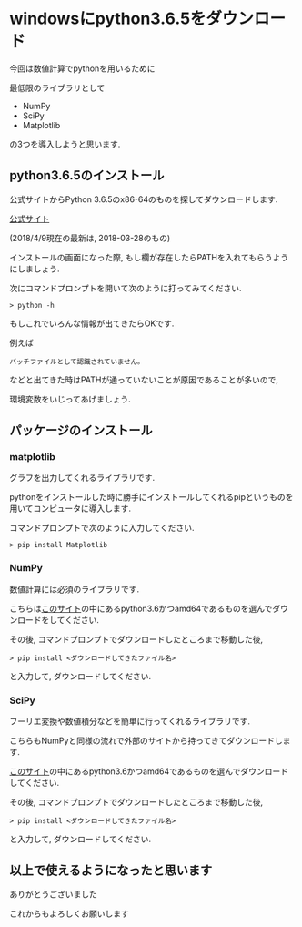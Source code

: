 # windowsにpython3.6.5をダウンロード

今回は数値計算でpythonを用いるために

最低限のライブラリとして

- NumPy
- SciPy
- Matplotlib

の3つを導入しようと思います.


## python3.6.5のインストール
公式サイトからPython 3.6.5のx86-64のものを探してダウンロードします.

[公式サイト](https://www.python.org/downloads/windows/)

(2018/4/9現在の最新は, 2018-03-28のもの)

インストールの画面になった際, もし欄が存在したらPATHを入れてもらうようにしましょう.

次にコマンドプロンプトを開いて次のように打ってみてください.

`> python -h`

もしこれでいろんな情報が出てきたらOKです.

例えば

`バッチファイルとして認識されていません。`

などと出てきた時はPATHが通っていないことが原因であることが多いので,

環境変数をいじってあげましょう.



## パッケージのインストール
### matplotlib
グラフを出力してくれるライブラリです.

pythonをインストールした時に勝手にインストールしてくれるpipというものを用いてコンピュータに導入します.

コマンドプロンプトで次のように入力してください.

`> pip install Matplotlib`

### NumPy
数値計算には必須のライブラリです.

こちらは[このサイト](https://www.lfd.uci.edu/~gohlke/pythonlibs/#numpy)の中にあるpython3.6かつamd64であるものを選んでダウンロードをしてください.

その後, コマンドプロンプトでダウンロードしたところまで移動した後,

`> pip install <ダウンロードしてきたファイル名>`

と入力して, ダウンロードしてください.

### SciPy
フーリエ変換や数値積分などを簡単に行ってくれるライブラリです.

こちらもNumPyと同様の流れで外部のサイトから持ってきてダウンロードします.

[このサイト](https://www.lfd.uci.edu/~gohlke/pythonlibs/#scipy)の中にあるpython3.6かつamd64であるものを選んでダウンロードしてください.

その後, コマンドプロンプトでダウンロードしたところまで移動した後,

`> pip install <ダウンロードしてきたファイル名>`

と入力して, ダウンロードしてください.


## 以上で使えるようになったと思います
ありがとうございました

これからもよろしくお願いします
